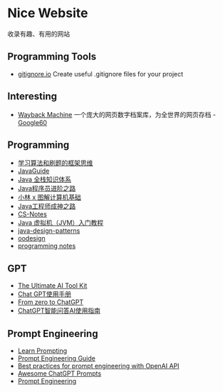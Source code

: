 # Nice Website

收录有趣、有用的网站

## Programming Tools

- [gitignore.io](https://gitignore.io/) Create useful .gitignore files for your project

## Interesting

- [Wayback Machine](https://archive.org/web/) 一个庞大的网页数字档案库，为全世界的网页存档
-[Google60](https://www.masswerk.at/keypunch/)

## Programming

- [学习算法和刷题的框架思维](https://labuladong.github.io/algo/)
- [JavaGuide](https://javaguide.cn/)
- [Java 全栈知识体系](https://pdai.tech/)
- [Java程序员进阶之路](https://tobebetterjavaer.com/)
- [小林 x 图解计算机基础](https://xiaolincoding.com/)
- [Java工程师成神之路](https://hollischuang.github.io/toBeTopJavaer/#/)
- [CS-Notes](http://www.cyc2018.xyz/)
- [Java 虚拟机（JVM）入门教程](http://jvmtutorial.com/#/)
- [java-design-patterns](https://java-design-patterns.com/)
- [oodesign](https://www.oodesign.com/)
- [programming notes](https://www3.ntu.edu.sg/home/ehchua/programming/index.html)

## GPT
- [The Ultimate AI Tool Kit](https://doc.clickup.com/37456139/d/h/13q28b-204/5a46c0ced275cf7)
- [Chat GPT使用手册](https://eibot3u32o.feishu.cn/docx/E7jodtO4fosu4SxdgCrcWF1Znvd)
- [From zero to ChatGPT](https://xv44586.github.io/2023/01/09/zero-to-chatgpt/)
- [ChatGPT智能问答AI使用指南](https://www.eula.club/blogs/ChatGPT%E6%99%BA%E8%83%BD%E9%97%AE%E7%AD%94AI%E4%BD%BF%E7%94%A8%E6%8C%87%E5%8D%97.html#_1-%E5%89%8D%E8%A8%80)

## Prompt Engineering
- [Learn Prompting](https://learnprompting.org/)
- [Prompt Engineering Guide](https://github.com/dair-ai/Prompt-Engineering-Guide)
- [Best practices for prompt engineering with OpenAI API](https://help.openai.com/en/articles/6654000-best-practices-for-prompt-engineering-with-openai-api)
- [Awesome ChatGPT Prompts](https://github.com/f/awesome-chatgpt-prompts)
- [Prompt Engineering](https://lilianweng.github.io/posts/2023-03-15-prompt-engineering/)
